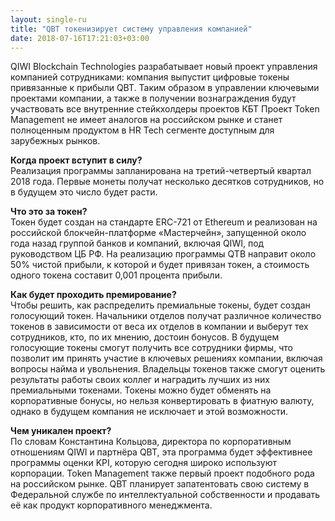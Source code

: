 ```yaml
---
layout: single-ru
title: "QBT токенизирует систему управления компанией"
date: 2018-07-16T17:21:03+03:00
---
```


QIWI Blockchain Technologies разрабатывает новый проект управления компанией  сотрудниками: компания выпустит цифровые токены привязанные к прибыли QBT. Таким образом в управлении ключевыми проектами компании, а также в получении вознаграждения будут участвовать все внутренние стейкхолдеры проектов КБТ Проект Token Management не имеет аналогов на российском рынке и станет полноценным продуктом в HR Tech сегменте доступным для зарубежных рынков. 

<b>Когда проект вступит в силу?</b><br/>
Реализация программы запланирована на третий-четвертый квартал 2018 года. Первые монеты получат несколько десятков сотрудников, но в будущем это число будет расти. 

<b>Что это за токен?</b><br/>
Токен будет создан на стандарте ERC-721 от Ethereum и реализован на российской блокчейн-платформе «Мастерчейн», запущенной около года назад группой банков и компаний, включая QIWI, под руководством ЦБ РФ.
На реализацию программы QTB направит около 50% чистой прибыли, к которой и будет привязан токен, а стоимость одного токена составит 0,001 процента прибыли. 

<b>Как будет проходить премирование?</b><br/>
Чтобы решить, как распределить премиальные токены, будет создан голосующий токен. Начальники отделов получат различное количество токенов в зависимости от веса их отделов в компании и выберут тех сотрудников, кто, по их мнению, достоин бонусов.
В будущем голосующие токены смогут получить все сотрудники фирмы, что позволит им принять участие в ключевых решениях компании, включая вопросы найма и увольнения. Владельцы токенов также смогут оценить результаты работы своих коллег и наградить лучших из них премиальными токенами.
Токены можно будет обменять на корпоративные бонусы, но нельзя конвертировать в фиатную валюту, однако в будущем компания не исключает и этой возможности.

<b>Чем уникален проект?</b><br/>
По словам Константина Кольцова, директора по корпоративным отношениям QIWI и партнёра QBT, эта программа будет эффективнее программы оценки KPI, которую сегодня широко используют корпорации. Token Management также первый проект подобного рода на российском рынке.
QBT планирует запатентовать свою систему в Федеральной службе по интеллектуальной собственности и продавать её как продукт корпоративного менеджмента.



